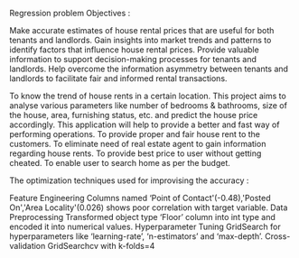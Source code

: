 Regression problem Objectives :

Make accurate estimates of house rental prices that are useful for both tenants and landlords.
Gain insights into market trends and patterns to identify factors that influence house rental prices.
Provide valuable information to support decision-making processes for tenants and landlords.
Help overcome the information asymmetry between tenants and landlords to facilitate fair and informed rental transactions.

To know the trend of house rents in a certain location.
This project aims to analyse various parameters like number of bedrooms & bathrooms, size of the house, area, furnishing status, etc. and predict the house price accordingly. 
This application will help to provide a better and fast way of performing operations. 
To provide proper and fair house rent to the customers. 
To eliminate need of real estate agent to gain information regarding house rents. 
To provide best price to user without getting cheated. 
To enable user to search home as per the budget.




The optimization techniques used for improvising the accuracy :

Feature Engineering
Columns named ‘Point of Contact'(-0.48),'Posted On','Area Locality'(0.026) shows poor correlation with target variable.
Data Preprocessing
Transformed object type ‘Floor’ column into int type and encoded it into numerical values.
Hyperparameter Tuning
GridSearch for hyperparameters like ‘learning-rate’, ‘n-estimators’ and ‘max-depth’.
Cross-validation
GridSearchcv with k-folds=4
